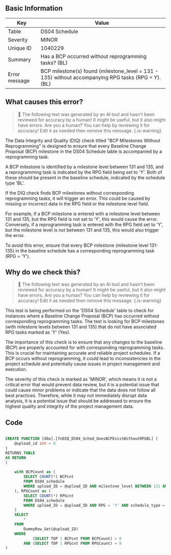 ## Basic Information
| Key         | Value          |
|-------------|----------------|
| Table       | DS04 Schedule |
| Severity    | MINOR |
| Unique ID   | 1040229   |
| Summary     | Has a BCP occurred without reprogramming tasks? (BL) |
| Error message | BCP milestone(s) found (milestone_level = 131 - 135) without accompanying RPG tasks (RPG = Y). (BL) |

## What causes this error?

> :robot: The following text was generated by an AI tool and hasn't been reviewed for accuracy by a human! It might be useful, but it also might have errors. Are you a human? You can help by reviewing it for accuracy! Edit it as needed then remove this message.
{.is-warning}

The Data Integrity and Quality (DIQ) check titled "BCP Milestones Without Reprogramming" is designed to ensure that every Baseline Change Proposal (BCP) milestone in the DS04 Schedule table is accompanied by a reprogramming task. 

A BCP milestone is identified by a milestone level between 131 and 135, and a reprogramming task is indicated by the RPG field being set to 'Y'. Both of these should be present in the baseline schedule, indicated by the schedule type 'BL'.

If the DIQ check finds BCP milestones without corresponding reprogramming tasks, it will trigger an error. This could be caused by missing or incorrect data in the RPG field or the milestone level field. 

For example, if a BCP milestone is entered with a milestone level between 131 and 135, but the RPG field is not set to 'Y', this would cause the error. Conversely, if a reprogramming task is entered with the RPG field set to 'Y', but the milestone level is not between 131 and 135, this would also trigger the error.

To avoid this error, ensure that every BCP milestone (milestone level 131-135) in the baseline schedule has a corresponding reprogramming task (RPG = 'Y').
## Why do we check this?

> :robot: The following text was generated by an AI tool and hasn't been reviewed for accuracy by a human! It might be useful, but it also might have errors. Are you a human? You can help by reviewing it for accuracy! Edit it as needed then remove this message.
{.is-warning}

This test is being performed on the 'DS04 Schedule' table to check for instances where a Baseline Change Proposal (BCP) has occurred without corresponding reprogramming tasks. The test is looking for BCP milestones (with milestone levels between 131 and 135) that do not have associated RPG tasks marked as 'Y' (Yes).

The importance of this check is to ensure that any changes to the baseline (BCP) are properly accounted for with corresponding reprogramming tasks. This is crucial for maintaining accurate and reliable project schedules. If a BCP occurs without reprogramming, it could lead to inconsistencies in the project schedule and potentially cause issues in project management and execution.

The severity of this check is marked as 'MINOR', which means it is not a critical error that would prevent data review, but it is a potential issue that could cause minor problems or indicate that the data does not follow all best practices. Therefore, while it may not immediately disrupt data analysis, it is a potential issue that should be addressed to ensure the highest quality and integrity of the project management data.
## Code

```sql

CREATE FUNCTION [dbo].[fnDIQ_DS04_Sched_DoesBCPExistWithoutRPGBL] (
	@upload_id int = 0
)
RETURNS TABLE
AS RETURN
(
	
	with BCPCount as (
		SELECT COUNT(*) BCPcnt
		FROM DS04_schedule 
		WHERE upload_ID = @upload_ID AND milestone_level BETWEEN 131 AND 135 AND schedule_type = 'BL'
	), RPGCount as (
		SELECT COUNT(*) RPGcnt
		FROM DS04_schedule 
		WHERE upload_ID = @upload_ID AND RPG = 'Y' AND schedule_type = 'BL'
	)
	SELECT
		*
	FROM
		DummyRow_Get(@upload_ID)
	WHERE
			(SELECT TOP 1 BCPcnt FROM BCPCount) > 0 
		AND (SELECT TOP 1 RPGcnt FROM RPGCount) = 0
)
```
